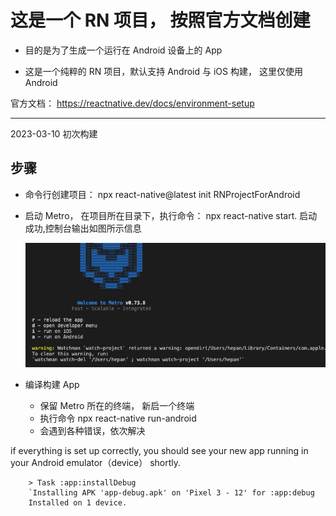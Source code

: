 # 这是一个 RN 项目， 按照官方文档创建

- 目的是为了生成一个运行在 Android 设备上的 App

- 这是一个纯粹的 RN 项目，默认支持 Android 与 iOS 构建， 这里仅使用 Android

官方文档：
https://reactnative.dev/docs/environment-setup

---

2023-03-10 初次构建

## 步骤
- 命令行创建项目： npx react-native@latest init RNProjectForAndroid

- 启动 Metro， 在项目所在目录下，执行命令： npx react-native start. 启动成功,控制台输出如图所示信息

    <img src='01runmetro.png'>

- 编译构建 App
  - 保留 Metro 所在的终端， 新启一个终端
  - 执行命令 npx react-native run-android
  - 会遇到各种错误，依次解决

if everything is set up correctly, you should see your new app running in your Android emulator（device） shortly.
```
    > Task :app:installDebug
    `Installing APK 'app-debug.apk' on 'Pixel 3 - 12' for :app:debug
    Installed on 1 device.
```

